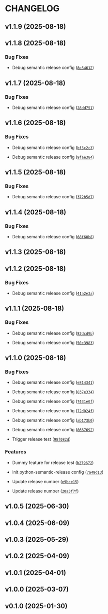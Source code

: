 # CHANGELOG


## v1.1.9 (2025-08-18)


## v1.1.8 (2025-08-18)

### Bug Fixes

- Debug semantic release config
  ([`8e54612`](https://github.com/haniffalab/cherita-flask-api/commit/8e54612ebe600857e10542677364ae444ff54437))


## v1.1.7 (2025-08-18)

### Bug Fixes

- Debug semantic release config
  ([`28dd751`](https://github.com/haniffalab/cherita-flask-api/commit/28dd7510c831f9b851f83a84eb1da964db72a79f))


## v1.1.6 (2025-08-18)

### Bug Fixes

- Debug semantic release config
  ([`bf5c2c3`](https://github.com/haniffalab/cherita-flask-api/commit/bf5c2c396c7f6b4f3f7e5bd8c83485504af1e714))

- Debug semantic release config
  ([`9fae384`](https://github.com/haniffalab/cherita-flask-api/commit/9fae384d674163f48c04104118dbf6b25413b62b))


## v1.1.5 (2025-08-18)

### Bug Fixes

- Debug semantic release config
  ([`372b5d7`](https://github.com/haniffalab/cherita-flask-api/commit/372b5d744555d374910a5568dd99e6403e2dded9))


## v1.1.4 (2025-08-18)

### Bug Fixes

- Debug semantic release config
  ([`68f60b8`](https://github.com/haniffalab/cherita-flask-api/commit/68f60b8a636727e6f589347041f30f1c32b791cc))


## v1.1.3 (2025-08-18)


## v1.1.2 (2025-08-18)

### Bug Fixes

- Debug semantic release config
  ([`41a2e3a`](https://github.com/haniffalab/cherita-flask-api/commit/41a2e3a6695f845b016ca893792b9e1419087a6e))


## v1.1.1 (2025-08-18)

### Bug Fixes

- Debug semantic release config
  ([`83dcd9b`](https://github.com/haniffalab/cherita-flask-api/commit/83dcd9b15817fe5862a8f202531bcb67e7f966ae))

- Debug semantic release config
  ([`50c3983`](https://github.com/haniffalab/cherita-flask-api/commit/50c3983e52e69706dd5b1eb107b6923e294ae0be))


## v1.1.0 (2025-08-18)

### Bug Fixes

- Debug semantic release config
  ([`e814341`](https://github.com/haniffalab/cherita-flask-api/commit/e81434180845d7e47f2fb713194b0cabf0fc1c11))

- Debug semantic release config
  ([`837e334`](https://github.com/haniffalab/cherita-flask-api/commit/837e334c3afd6df8f07f07877147077ca9586c55))

- Debug semantic release config
  ([`7431e0f`](https://github.com/haniffalab/cherita-flask-api/commit/7431e0f529a0f0c96992ada6ec447b9deab13c43))

- Debug semantic release config
  ([`72d024f`](https://github.com/haniffalab/cherita-flask-api/commit/72d024f1d74bc60975b416308f2b218fd2dd3797))

- Debug semantic release config
  ([`ab173b0`](https://github.com/haniffalab/cherita-flask-api/commit/ab173b01b0513ada446db2d3cb0b07c464489f1c))

- Debug semantic release config
  ([`8667692`](https://github.com/haniffalab/cherita-flask-api/commit/8667692392f470c7b7c9fefaeb10eb9fec6614a3))

- Trigger release test
  ([`98f082d`](https://github.com/haniffalab/cherita-flask-api/commit/98f082dd9071832d2966560211f26bc77232e11f))

### Features

- Dummy feature for release test
  ([`b279672`](https://github.com/haniffalab/cherita-flask-api/commit/b2796729c11e24cff9afc385e1c15447b9c98429))

- Init python-semantic-release config
  ([`7a48d13`](https://github.com/haniffalab/cherita-flask-api/commit/7a48d13394bc04e3c8adb81c11f3883d6926df13))

- Update release number
  ([`e9bce15`](https://github.com/haniffalab/cherita-flask-api/commit/e9bce152a1ff3c25b4607d664d19a3d84c26b98b))

- Update release number
  ([`20a3f7f`](https://github.com/haniffalab/cherita-flask-api/commit/20a3f7feea3e7a3867516249c177e3f1a5a0fca8))


## v1.0.5 (2025-06-30)


## v1.0.4 (2025-06-09)


## v1.0.3 (2025-05-29)


## v1.0.2 (2025-04-09)


## v1.0.1 (2025-04-01)


## v1.0.0 (2025-03-07)


## v0.1.0 (2025-01-30)
